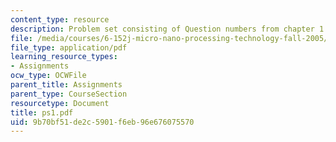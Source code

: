 ```yaml
---
content_type: resource
description: Problem set consisting of Question numbers from chapter 1 and 2 of Plummer.
file: /media/courses/6-152j-micro-nano-processing-technology-fall-2005/9b70bf51de2c5901f6eb96e676075570_ps1.pdf
file_type: application/pdf
learning_resource_types:
- Assignments
ocw_type: OCWFile
parent_title: Assignments
parent_type: CourseSection
resourcetype: Document
title: ps1.pdf
uid: 9b70bf51-de2c-5901-f6eb-96e676075570
---
```

